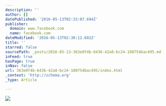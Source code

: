 ```yaml
---
description: ''
author: []
datePublished: '2016-05-13T02:33:07.694Z'
publisher:
  domain: www.facebook.com
  name: facebook.com
dateModified: '2016-05-13T02:30:12.602Z'
title: ''
starred: false
sourcePath: _posts/2016-05-13-363e0f4b-6436-42a8-bc24-100754bac495.md
inFeed: true
hasPage: true
inNav: false
url: 363e0f4b-6436-42a8-bc24-100754bac495/index.html
_context: 'http://schema.org'
_type: Article

---
```

![](https://scontent-dfw1-1.xx.fbcdn.net/v/t1.0-9/1011119_570687449752181_893649812653595979_n.jpg?oh=96b65ad3c57bb922f024996a133e3c8c&oe=57ACD44F)
